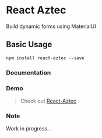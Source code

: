 # React Aztec

Build dynamic forms using MaterialUI

## Basic Usage

`npm install react-aztec --save`

### Documentation

### Demo

> Check out [React-Aztec](http://ajainvivek.github.io/react-aztec)

### Note

Work in progress...
